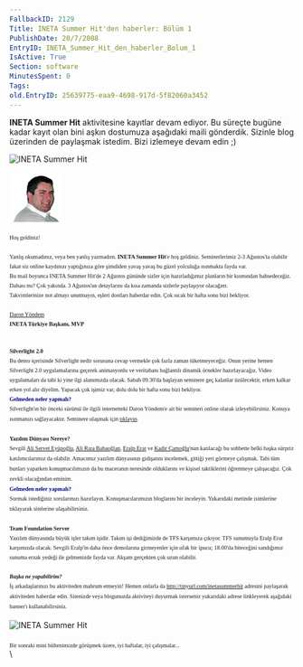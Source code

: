 ```yaml
---
FallbackID: 2129
Title: INETA Summer Hit'den haberler: Bölüm 1
PublishDate: 20/7/2008
EntryID: INETA_Summer_Hit_den_haberler_Bolum_1
IsActive: True
Section: software
MinutesSpent: 0
Tags: 
old.EntryID: 25639775-eaa9-4698-917d-5f82060a3452
---
```

**INETA Summer Hit** aktivitesine kayıtlar devam ediyor. Bu süreçte
bugüne kadar kayıt olan bini aşkın dostumuza aşağıdaki maili gönderdik.
Sizinle blog üzerinden de paylaşmak istedim. Bizi izlemeye devam edin ;)

![INETA Summer
Hit](media/INETA_Summer_Hit_den_haberler_Bolum_1/20072008_1.jpg)

![Daron Yöndem](media/INETA_Summer_Hit_den_haberler_Bolum_1/20072008_2.jpg)

<span style="font-family: Verdana; font-size: x-small">Hoş
geldiniz!</span>\
\
 <span style="font-family: Verdana; font-size: x-small">Yanlış
okumadınız, veya ben yanlış yazmadım. **INETA Summer Hit**'e hoş
geldiniz. Seminerlerimiz 2-3 Ağustos'ta olabilir fakat siz online
kaydınızı yaptığınıza göre şimdiden yavaş yavaş bu güzel yolculuğa
ısınmakta fayda var.\
 Bu mail boyunca INETA Summer Hit'de 2 Ağustos gününde sizler için
hazırladığımız planların bir kısmından bahsedeceğiz. Dahası mı? Çok
yakında. 3 Ağustos'un detaylarını da kısa zamanda sizlerle paylaşıyor
olacağım.\
 Takvimlerinize not almayı unutmayın, eşleri dostları haberdar edin. Çok
sıcak bir hafta sonu bizi bekliyor.\
\
 [Daron Yöndem](http://daron.yondem.com/tr/)\
 **INETA Türkiye Başkanı, MVP**</span>

\
 <span style="font-family: Verdana; font-size: x-small"> **Silverlight
2.0**</span>\
 <span style="font-family: Verdana; font-size: x-small">Bu demo
içerisinde Silverlight nedir sorusuna cevap vermekle çok fazla zaman
tüketmeyeceğiz. Onun yerine hemen Silverlight 2.0 uygulamalarına geçerek
animasyonlu ve veritabanı bağlantılı dinamik örnekler hazırlayacağız.
Video uygulamaları da tabi ki yine ilgi alanımızda olacak. Sabah
09.30'da başlayan seminere geç kalanlar üzülecektir, erken kalkar erken
yol alır diyelim. Yapacak çok işimiz var, dolu dolu bir hafta sonu bizi
bekliyor.</span>\
 <span style="color: #000080; font-family: Verdana; font-size: x-small">
**Gelmeden neler yapmalı?**</span>\
 <span style="font-family: Verdana"><span style="font-size: x-small">
Silverlight'ın bir önceki sürümü ile ilgili internetteki Daron Yöndem'e
ait bir semineri online olarak izleyebilirsiniz. Konuya ısınmanızı
sağlayacaktır. Seminere ulaşmak için </span> [<span
style="font-size: x-small">tıklayın</span>](http://daron.yondem.com/tr/ct.ashx?id=1ac88fb9-146e-4f96-ba4d-45e58dfb0897&url=http%3a%2f%2fvideo.google.com%2fvideoplay%3fdocid%3d-5195533478324657131%26q%3ddaron%26ei%3dDGZ7SNPmMIXq2QLA_ZyABA)<span
style="font-size: x-small">. </span></span>\
\
 <span style="font-family: Verdana; font-size: x-small">**Yazılım
Dünyası Nereye?**</span>\
 <span style="font-family: Verdana"><span style="font-size: x-small">
Sevgili [Ali Servet Eyüpoğlu](http://alieyuboglu.blogspot.com/), [Ali
Rıza Babaoğlan](http://www.alibabaoglan.com/), [Eralp
Erat](http://www.eralperat.com/) ve [Kadir
Çamoğlu](http://kadircamoglu.blogspot.com/)'nun katılacağı bu sohbette
belki başka sürpriz katılımcılarımız da olabilir. Amacımız yazılım
dünyasının gidişatını incelemek, gittiği yeri görmeye çalışmak. Tabi tüm
bunları yaparken konuşmacılımızın da bu maceranın neresinde olduklarını
ve kişisel taktiklerini öğrenmeye çalışacağız. Çok zevkli olacağından
eminim.</span></span>\
 <span style="color: #000080; font-family: Verdana; font-size: x-small">
**Gelmeden neler yapmalı?**</span>\
 <span style="font-family: Verdana"><span style="font-size: x-small">
Sormak istediğiniz sorularınızı hazırlayın. Konuşmacılarımızın
bloglarını bir inceleyin. Yukarıdaki metinde isimlerine tıklayarak
sitelerine ulaşabilirsiniz.</span></span>\
\
 <span style="font-family: Verdana; font-size: x-small">**Team
Foundation Server**</span>\
 <span style="font-family: Verdana; font-size: x-small">Yazılım
dünyasında büyük işler takım işidir. Takım işi dediğimizde de TFS
karşımıza çıkıyor. TFS sunumuyla Eralp Erat karşımızda olacak. Sevgili
Eralp'in daha önce demolarına girmeyenler için ufak bir ipucu; 18.00'da
biteceğini sandığımız sunuma erzak yedeği ile gelmenizde fayda var.
Akşam gerçekten çok uzun olabilir.</span>\
\
 <span style="font-family: Verdana; font-size: x-small">***Başka ne
yapabilirim?***</span>\
 <span style="font-family: Verdana"><span style="font-size: x-small">İş
arkadaşlarınızı bu aktiviteden mahrum etmeyin! Hemen onlarla da </span>
[<span
style="font-size: x-small">http://tinyurl.com/inetasummerhit</span>](http://tinyurl.com/inetasummerhit)<span
style="font-size: x-small"> adresini paylaşarak aktiviteden haberdar
edin. Sitenizde veya blogunuzda aktiviteyi duyurmak isterseniz
yukarıdaki adrese linkleyerek aşağıdaki banner'ı
kullanabilirsiniz.</span></span>\
\
 ![INETA Summer
Hit](media/INETA_Summer_Hit_den_haberler_Bolum_1/inetasummerhit2008_46860.jpg)\
\
 <span style="font-family: Verdana; font-size: x-small">Bir sonraki mini
bültenimizde görüşmek üzere, iyi haftalar, iyi çalışmalar...</span>\
\


